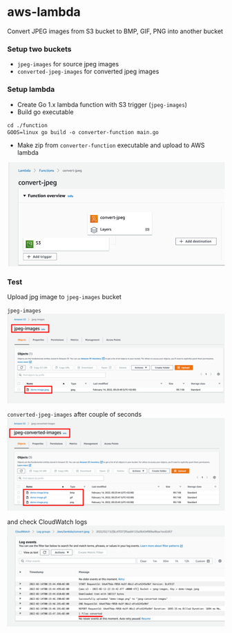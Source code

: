 # aws-lambda
Convert JPEG images from S3 bucket to BMP, GIF, PNG into another bucket

### Setup two buckets
- `jpeg-images` for source jpeg images
- `converted-jpeg-images` for converted jpeg images

### Setup lambda
- Create Go 1.x lambda function with S3 trigger (`jpeg-images`)
- Build go executable
```shell
cd ./function
GOOS=linux go build -o converter-function main.go
```
- Make zip from `converter-function` executable and upload to AWS lambda

![img_2.png](docs/img_2.png)

### Test
Upload jpg image to `jpeg-images` bucket

`jpeg-images`
![img.png](docs/img.png)

`converted-jpeg-images` after couple of seconds
![img_1.png](docs/img_1.png)

and check CloudWatch logs
![img_3.png](docs/img_3.png)